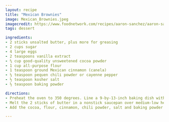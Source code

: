 ```yaml
---
layout: recipe
title: "Mexican Brownies"
image: Mexican_Brownies.jpeg
imagecredit: https://www.foodnetwork.com/recipes/aaron-sanchez/aaron-sanchezs-mexican-brownies-recipe-1972919
tags: dessert

ingredients:
- 2 sticks unsalted butter, plus more for greasing
- 2 cups sugar
- 4 large eggs
- 2 teaspoons vanilla extract
- ⅔ cup good-quality unsweetened cocoa powder
- 1 cup all-purpose flour
- 1 teaspoon ground Mexican cinnamon (canela)
- ¼ teaspoon pequen chili powder or cayenne pepper
- ½ teaspoon kosher salt
- ½ teaspoon baking powder

directions:
- Preheat the oven to 350 degrees. Line a 9-by-13-inch baking dish with parchment paper, leaving an overhang on two sides. Press the paper into the corners of the pan and lightly grease the paper with butter.
- Melt the 2 sticks of butter in a nonstick saucepan over medium-low heat; do not boil. Remove from the heat and let cool slightly. Add the sugar, eggs and vanilla to the saucepan and stir with a wooden spoon until combined.
- Add the cocoa, flour, cinnamon, chili powder, salt and baking powder and mix until smooth. Spread the batter in the prepared pan and bake until a toothpick inserted in the middle comes out fudgy, 20 to 25 minutes. Cool in the pan on a rack, then use the parchment paper to lift out the brownies before slicing.

---
```



